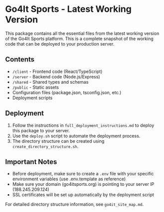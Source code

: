 # Go4It Sports - Latest Working Version

This package contains all the essential files from the latest working version of the Go4It Sports platform. This is a complete snapshot of the working code that can be deployed to your production server.

## Contents

- `/client` - Frontend code (React/TypeScript)
- `/server` - Backend code (Node.js/Express)
- `/shared` - Shared types and schemas
- `/public` - Static assets
- Configuration files (package.json, tsconfig.json, etc.)
- Deployment scripts

## Deployment

1. Follow the instructions in `full_deployment_instructions.md` to deploy this package to your server.
2. Use the `deploy.sh` script to automate the deployment process.
3. The directory structure can be created using `create_directory_structure.sh`.

## Important Notes

- Before deployment, make sure to create a `.env` file with your specific environment variables (use .env.template as reference)
- Make sure your domain (go4itsports.org) is pointing to your server IP (188.245.209.124)
- SSL certificates will be set up automatically by the deployment script

For detailed directory structure information, see `go4it_site_map.md`.
